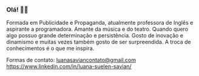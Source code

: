 ### Olá! 👋🏻


Formada em Publicidade e Propaganda, atualmente professora de Inglês e aspirante a programadora. Amante da música e do teatro. Quando quero algo possuo grande determinação e persistência. Gosto de inovação e dinamismo e muitas vezes também gosto de ser surpreendida. A troca de conhecimentos é o que me inspira. 

Formas de contato:
luanasaviancontato@gmail.com
https://www.linkedin.com/in/luana-suelen-savian/

